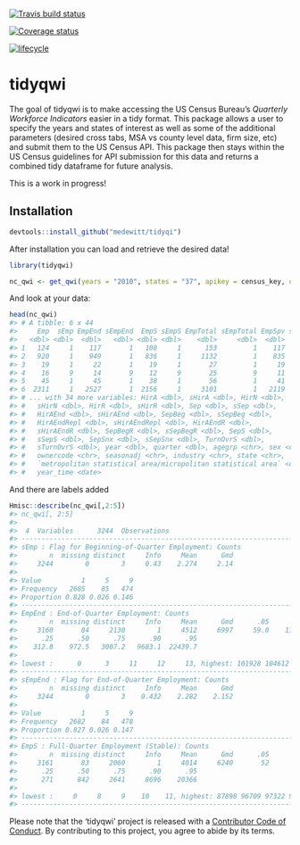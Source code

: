 
<!-- README.md is generated from README.Rmd. Please edit that file -->

[![Travis build
status](https://travis-ci.org/medewitt/tidyqwi.svg?branch=master)](https://travis-ci.org/medewitt/tidyqwi)

[![Coverage
status](https://codecov.io/gh/medewitt/tidyqwi/branch/master/graph/badge.svg)](https://codecov.io/github/medewitt/tidyqwi?branch=master)

[![lifecycle](https://img.shields.io/badge/lifecycle-experimental-orange.svg)](https://www.tidyverse.org/lifecycle/#experimental)

# tidyqwi

The goal of tidyqwi is to make accessing the US Census Bureau’s
*Quarterly Workforce Indicators* easier in a tidy format. This package
allows a user to specify the years and states of interest as well as
some of the additional parameters (desired cross tabs, MSA vs county
level data, firm size, etc) and submit them to the US Census API. This
package then stays within the US Census guidelines for API submission
for this data and returns a combined tidy dataframe for future analysis.

This is a work in progress\!

## Installation

``` r
devtools::install_github("medewitt/tidyqi")
```

After installation you can load and retrieve the desired data\!

``` r
library(tidyqwi)

nc_qwi <- get_qwi(years = "2010", states = "37", apikey = census_key, quiet = TRUE)
```

And look at your data:

``` r
head(nc_qwi)
#> # A tibble: 6 x 44
#>     Emp  sEmp EmpEnd sEmpEnd  EmpS sEmpS EmpTotal sEmpTotal EmpSpv sEmpSpv
#>   <dbl> <dbl>  <dbl>   <dbl> <dbl> <dbl>    <dbl>     <dbl>  <dbl>   <dbl>
#> 1   124     1    117       1   108     1      153         1    117       1
#> 2   920     1    949       1   836     1     1132         1    835       1
#> 3    19     1     22       1    19     1       27         1     19       1
#> 4    16     9     14       9    12     9       25         9     11       9
#> 5    45     1     45       1    38     1       56         1     41       1
#> 6  2311     1   2527       1  2156     1     3101         1   2119       1
#> # ... with 34 more variables: HirA <dbl>, sHirA <dbl>, HirN <dbl>,
#> #   sHirN <dbl>, HirR <dbl>, sHirR <dbl>, Sep <dbl>, sSep <dbl>,
#> #   HirAEnd <dbl>, sHirAEnd <dbl>, SepBeg <dbl>, sSepBeg <dbl>,
#> #   HirAEndRepl <dbl>, sHirAEndRepl <dbl>, HirAEndR <dbl>,
#> #   sHirAEndR <dbl>, SepBegR <dbl>, sSepBegR <dbl>, SepS <dbl>,
#> #   sSepS <dbl>, SepSnx <dbl>, sSepSnx <dbl>, TurnOvrS <dbl>,
#> #   sTurnOvrS <dbl>, year <dbl>, quarter <dbl>, agegrp <chr>, sex <chr>,
#> #   ownercode <chr>, seasonadj <chr>, industry <chr>, state <chr>,
#> #   `metropolitan statistical area/micropolitan statistical area` <chr>,
#> #   year_time <date>
```

And there are labels added

``` r
Hmisc::describe(nc_qwi[,2:5])
#> nc_qwi[, 2:5] 
#> 
#>  4  Variables      3244  Observations
#> ---------------------------------------------------------------------------
#> sEmp : Flag for Beginning-of-Quarter Employment: Counts 
#>        n  missing distinct     Info     Mean      Gmd 
#>     3244        0        3     0.43    2.274     2.14 
#>                             
#> Value          1     5     9
#> Frequency   2685    85   474
#> Proportion 0.828 0.026 0.146
#> ---------------------------------------------------------------------------
#> EmpEnd : End-of-Quarter Employment: Counts 
#>        n  missing distinct     Info     Mean      Gmd      .05      .10 
#>     3160       84     2130        1     4512     6997     59.0    110.9 
#>      .25      .50      .75      .90      .95 
#>    312.8    972.5   3007.2   9683.1  22439.7 
#> 
#> lowest :      0      3     11     12     13, highest: 101928 104612 105036 106905 107030
#> ---------------------------------------------------------------------------
#> sEmpEnd : Flag for End-of-Quarter Employment: Counts 
#>        n  missing distinct     Info     Mean      Gmd 
#>     3244        0        3    0.432    2.282    2.152 
#>                             
#> Value          1     5     9
#> Frequency   2682    84   478
#> Proportion 0.827 0.026 0.147
#> ---------------------------------------------------------------------------
#> EmpS : Full-Quarter Employment (Stable): Counts 
#>        n  missing distinct     Info     Mean      Gmd      .05      .10 
#>     3161       83     2060        1     4014     6240       52      101 
#>      .25      .50      .75      .90      .95 
#>      271      842     2641     8696    20366 
#> 
#> lowest :     0     8     9    10    11, highest: 87898 96709 97322 98712 98929
#> ---------------------------------------------------------------------------
```

Please note that the ‘tidyqwi’ project is released with a [Contributor
Code of Conduct](CODE_OF_CONDUCT.md). By contributing to this project,
you agree to abide by its terms.
